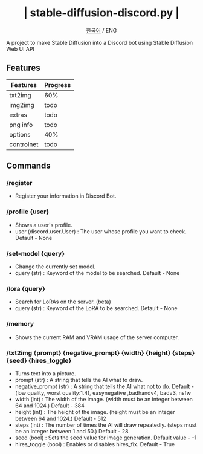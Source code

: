 <div align="center">
    <h1> | stable-diffusion-discord.py | </h1>
    <p><a href="https://github.com/quntnim/stable-diffusion-discord.py/blob/main/README.md">한국어</a> / ENG</p>
</div>

A project to make Stable Diffusion into a Discord bot using Stable Diffusion Web UI API
## Features


| Features | Progress |
| --- | --- |
| txt2img | 60% |
| img2img | todo |
| extras | todo |
| png info | todo |
| options | 40% |
| controlnet | todo |

## Commands

### /register

- Register your information in Discord Bot.

### /profile {user}

- Shows a user's profile.
- user (discord.user.User) : The user whose profile you want to check. Default - None

### /set-model {query}

- Change the currently set model.
- query (str) : Keyword of the model to be searched. Default - None

### /lora {query}

- Search for LoRAs on the server. (beta)
- query (str) : Keyword of the LoRA to be searched. Default - None

### /memory

- Shows the current RAM and VRAM usage of the server computer.

### /txt2img {prompt} {negative_prompt} {width} {height} {steps} {seed} {hires_toggle}

- Turns text into a picture.
- prompt (str) : A string that tells the AI what to draw.
- negative_prompt (str) : A string that tells the AI what not to do. Default - (low quality, worst quality:1.4), easynegative ,badhandv4, badv3, nsfw
- width (int)  : The width of the image. (width must be an integer between 64 and 1024.) Default - 384
- height (int) : The height of the image. (height must be an integer between 64 and 1024.) Default - 512
- steps (int) : The number of times the AI will draw repeatedly. (steps must be an integer between 1 and 50.) Default - 28
- seed (bool) : Sets the seed value for image generation. Default value - -1
- hires_toggle (bool) : Enables or disables hires_fix. Default - True